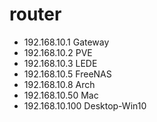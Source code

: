 # router

- 192.168.10.1  Gateway
- 192.168.10.2  PVE
- 192.168.10.3  LEDE
- 192.168.10.5  FreeNAS
- 192.168.10.8  Arch
- 192.168.10.50 Mac
- 192.168.10.100  Desktop-Win10
